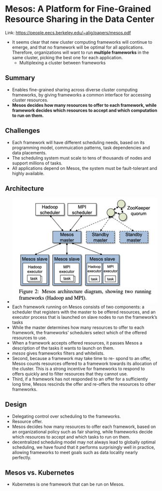 # Mesos: A Platform for Fine-Grained Resource Sharing in the Data Center

Link: https://people.eecs.berkeley.edu/~alig/papers/mesos.pdf

* It seems clear that new cluster computing frameworks will continue to emerge, and that no framework will be optimal for all applications. Therefore, organizations will want to run **multiple frameworks** in the same cluster, picking the best one for each application.
  * Multiplexing a cluster between frameworks

## Summary

* Enables fine-grained sharing across diverse cluster computing frameworks, by giving frameworks a common interface for accessing cluster resources.
* **Mesos decides how many resources to offer to each framework, while framework decides which resources to accept and which computation to run on them.** 

## Challenges

* Each framework will have different scheduling needs, based on its programming model, commuication patterns, task dependencies and data placements.
* The scheduling system must scale to tens of thousands of nodes and support millions of tasks.
* All applications depend on Mesos, the system must be fault-tolerant and highly available. 

## Architecture

* ![alt text](images/416-mesos/mesos-architecture.png)
* Each framework running on Mesos consists of two components: a scheduler that registers with the master to be offered resources, and an executor process that is launched on slave nodes to run the framework’s tasks
* While the master determines how many resources to offer to each framework, the frameworks’ schedulers select which of the offered resources to use.
* When a framework accepts offered resources, it passes Mesos a description of the tasks it wants to launch on them.
* *mesos* gives frameworks filters and whitelists. 
* Second, because a framework may take time to re- spond to an offer, Mesos counts resources offered to a framework towards its allocation of the cluster. This is a strong incentive for frameworks to respond to offers quickly and to filter resources that they cannot use.
* Third, if a framework has not responded to an offer for a sufficiently long time, Mesos rescinds the offer and re-offers the resources to other frameworks.

## Design

* Delegating control over scheduling to the frameworks.
* Resource offer. 
* Mesos decides how many resources to offer each framework, based on an organizational policy such as fair sharing, while frameworks decide which resources to accept and which tasks to run on them.
* decentralized scheduling model may not always lead to globally optimal scheduling, we have found that it performs surprisingly well in practice, allowing frameworks to meet goals such as data locality nearly perfectly.

## Mesos vs. Kubernetes
* Kubernetes is one framework that can be run on Mesos.